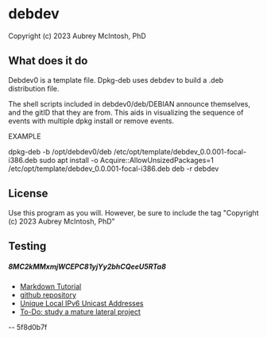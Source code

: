 debdev
================================
Copyright (c) 2023 Aubrey McIntosh, PhD


What does it do
----------------

Debdev0 is a template file.  Dpkg-deb uses debdev to build a .deb distribution file.

The shell scripts included in debdev0/deb/DEBIAN announce themselves, and the gitID that they are from.  This aids in visualizing the sequence of events with multiple dpkg install or remove events.

EXAMPLE

dpkg-deb -b /opt/debdev0/deb /etc/opt/template/debdev_0.0.001-focal-i386.deb
sudo apt install -o Acquire::AllowUnsizedPackages=1 /etc/opt/template/debdev_0.0.001-focal-i386.deb
deb -r debdev


License
-------

Use this program as you will.  However, be sure to include the tag "Copyright (c) 2023 Aubrey McIntosh, PhD"

Testing
-------


##### 8MC2kMMxmjWCEPC81yjYy2bhCQeeU5RTa8
* [Markdown Tutorial](https://agea.github.io/tutorial.md "Markdown Tutorial")
* [github repository](https://github.com/a-mcintosh/debdev.git "github repository")
* [Unique Local IPv6 Unicast Addresses](https://datatracker.ietf.org/doc/html/rfc4193 "Unique Local IPv6 Unicast Addresses")
* [To-Do: study a mature lateral project](http://manpages.ubuntu.com/manpages/jammy/en/man1/git-buildpackage.1.html "Maintain Debian packages in Git")
 
 
 -- 5f8d0b7f
 




